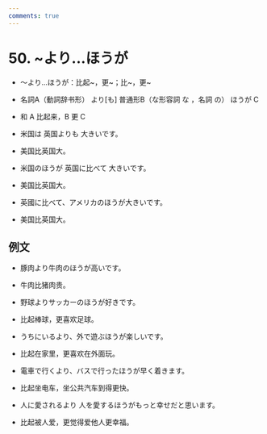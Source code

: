 ```yaml
---
comments: true
---
```


# 50. ~より...ほうが

- ～より...ほうが：比起~，更~；比~，更~

- 名詞A（動詞辞书形） より[も] 普通形B（な形容詞 な ，名詞 の） ほうが C 
- 和 A 比起来，B 更 C

- 米国は 英国よりも 大きいです。
- 美国比英国大。

- 米国のほうが 英国に比べて 大きいです。
- 美国比英国大。

- 英國に比べて、アメリカのほうが大きいです。
- 美国比英国大。

## 例文

- 豚肉より牛肉のほうが高いです。
- 牛肉比猪肉贵。
- 野球よりサッカーのほうが好きです。
- 比起棒球，更喜欢足球。
- うちにいるより、外で遊ぶほうが楽しいです。
- 比起在家里，更喜欢在外面玩。
- 電車で行くより、バスで行ったほうが早く着きます。
- 比起坐电车，坐公共汽车到得更快。

- 人に愛されるより 人を愛するほうがもっと幸せだと思います。
- 比起被人爱，更觉得爱他人更幸福。
